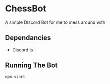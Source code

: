 # ChessBot
A simple DIscord Bot for me to mess around with

## Dependancies
- Discord.js

## Running The Bot
```npm start```